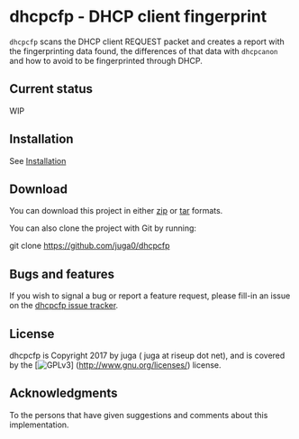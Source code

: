 dhcpcfp - DHCP client fingerprint
==================================

``dhcpcfp`` scans the DHCP client REQUEST packet and creates a report with
the fingerprinting data found, the differences of that data with ``dhcpcanon``
and how to avoid to be fingerprinted through DHCP.


Current status
--------------

WIP

Installation
------------

See [Installation](INSTALL.md)

Download
--------

You can download this project in either
[zip](http://github.com/juga0/dhcpcfp/zipball/master()) or
[tar](http://github.com/juga0/dhcpcfp/tarball/master) formats.

You can also clone the project with Git by running:

   git clone https://github.com/juga0/dhcpcfp

Bugs and features
-----------------

If you wish to signal a bug or report a feature request, please fill-in
an issue on the [dhcpcfp issue
tracker](https://github.com/juga0/dhcpcfp/issues).

License
-------

dhcpcfp is Copyright 2017 by juga ( juga at riseup dot net), and is
covered by the [![GPLv3](https://www.gnu.org/graphics/gplv3-127x51.png)]
(http://www.gnu.org/licenses/) license.

Acknowledgments
---------------

To the persons that have given suggestions and comments about this
implementation.

